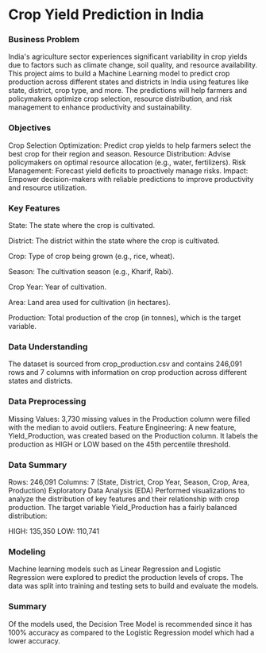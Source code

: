 # **Crop Yield Prediction in India**

### Business Problem

India's agriculture sector experiences significant variability in crop yields due to factors such as climate change, soil quality, and resource availability. This project aims to build a Machine Learning model to predict crop production across different states and districts in India using features like state, district, crop type, and more. The predictions will help farmers and policymakers optimize crop selection, resource distribution, and risk management to enhance productivity and sustainability.

### Objectives

Crop Selection Optimization: Predict crop yields to help farmers select the best crop for their region and season.
Resource Distribution: Advise policymakers on optimal resource allocation (e.g., water, fertilizers).
Risk Management: Forecast yield deficits to proactively manage risks.
Impact: Empower decision-makers with reliable predictions to improve productivity and resource utilization.

### Key Features

State: The state where the crop is cultivated.

District: The district within the state where the crop is cultivated.

Crop: Type of crop being grown (e.g., rice, wheat).

Season: The cultivation season (e.g., Kharif, Rabi).

Crop Year: Year of cultivation.

Area: Land area used for cultivation (in hectares).

Production: Total production of the crop (in tonnes), which is the target variable.

### Data Understanding

The dataset is sourced from crop_production.csv and contains 246,091 rows and 7 columns with information on crop production across different states and districts.

### Data Preprocessing

Missing Values: 3,730 missing values in the Production column were filled with the median to avoid outliers.
Feature Engineering: A new feature, Yield_Production, was created based on the Production column. It labels the production as HIGH or LOW based on the 45th percentile threshold.

### Data Summary

Rows: 246,091
Columns: 7 (State, District, Crop Year, Season, Crop, Area, Production)
Exploratory Data Analysis (EDA)
Performed visualizations to analyze the distribution of key features and their relationship with crop production. The target variable Yield_Production has a fairly balanced distribution:

HIGH: 135,350
LOW: 110,741

### Modeling

Machine learning models such as Linear Regression and Logistic Regression were explored to predict the production levels of crops. The data was split into training and testing sets to build and evaluate the models.

### Summary
Of the models used, the Decision Tree Model is recommended since it has 100% accuracy as compared to the Logistic Regression model which had a lower accuracy.
